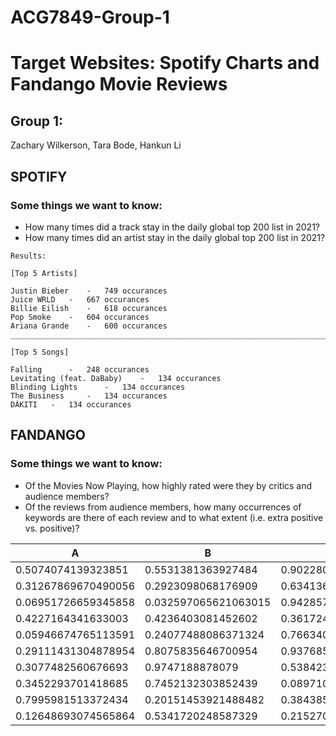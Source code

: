 # ACG7849-Group-1
# Target Websites: Spotify Charts and Fandango Movie Reviews

## Group 1:
Zachary Wilkerson, Tara Bode, Hankun Li

## SPOTIFY
### Some things we want to know:
- How many times did a track stay in the daily global top 200 list in 2021?
- How many times did an artist stay in the daily global top 200 list in 2021?

`Results:`
```
[Top 5 Artists]

Justin Bieber 	 - 	 749 occurances
Juice WRLD 	 - 	 667 occurances
Billie Eilish 	 - 	 618 occurances
Pop Smoke 	 - 	 604 occurances
Ariana Grande 	 - 	 600 occurances
__________________________________________________________________________

[Top 5 Songs]

Falling 	 - 	 248 occurances
Levitating (feat. DaBaby) 	 - 	 134 occurances
Blinding Lights 	 - 	 134 occurances
The Business 	 - 	 134 occurances
DÁKITI 	 - 	 134 occurances
```

## FANDANGO
### Some things we want to know:
- Of the Movies Now Playing, how highly rated were they by critics and audience members?
- Of the reviews from audience members, how many occurrences of keywords are there of each review and to what extent (i.e. extra positive vs. positive)?

A|B|C|D
---|---|---|---
0.5074074139323851|0.5531381363927484|0.9022807951471004|0.05939839207928155
0.31267869670490056|0.2923098068176909|0.6341362372993757|0.30211317958370365
0.06951726659345858|0.032597065621063015|0.9428577868894202|0.48985865638020265
0.4227164341633003|0.4236403081452602|0.36172461618257323|0.010751233214733702
0.05946674765113591|0.24077488086371324|0.7663404285966098|0.09176583773338232
0.29111431304878954|0.8075835646700954|0.9376855209312077|0.6088838130757172
0.3077482560676693|0.9747188878079|0.5384236784820013|0.40636219762382697
0.3452293701418685|0.7452132303852439|0.08971056601688698|0.2627392113106415
0.7995981513372434|0.20151453921488482|0.38438511011810417|0.06480551118749334
0.12648693074565864|0.5341720248587329|0.2152705273405885|0.864175921395717

